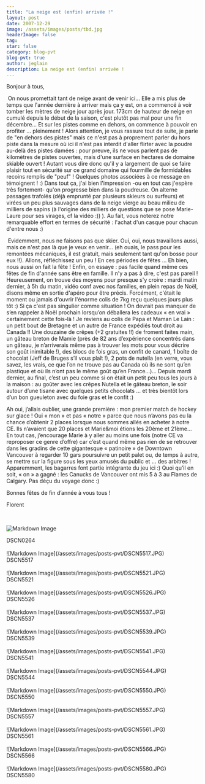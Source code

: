 ```yaml
---
title: "La neige est (enfin) arrivée !"
layout: post
date: 2007-12-29
image: /assets/images/posts/tbd.jpg
headerImage: false
tag:
star: false
category: blog-pvt
blog-pvt: true
author: jeglain
description: La neige est (enfin) arrivée !
---
```

Bonjour à tous,

 On nous promettait tant de neige avant de venir ici... Elle a mis plus
de temps que l'année dernière à arriver mais ça y est, on a
commencé à voir tomber les mètres de neige jour après jour. 173cm de
hauteur de neige en cumulé depuis le début de la saison, c'est plutôt
pas mal pour une fin décembre... Et sur les pistes comme en dehors, on
commence à pouvoir en profiter ... pleinement ! Alors attention, je
vous rassure tout de suite, je parle de "en dehors des pistes" mais ce
n'est pas à proprement parler du hors piste dans la mesure où ici il
n'est pas interdit d'aller flirter avec la poudre au-delà des pistes
damées : pour preuve, ils ne vous parlent pas de kilomètres de pistes
ouvertes, mais d'une surface en hectares de domaine skiable ouvert !
Autant vous dire donc qu'il y a largement de quoi se faire plaisir tout
en sécurité sur ce grand domaine qui fourmille de formidables recoins
remplis de "peuf" ! Quelques photos associées à ce message en
témoignent ! :) Dans tout ça, j'ai bien l'impression -ou en tout cas
j'espère très fortement- qu'on progresse bien dans la poudreuse. On
alterne passages trafolés (déjà emprunté par plusieurs skieurs ou
surfeurs) et virées un peu plus sauvages dans de la neige vierge au
beau milieu de milliers de sapins (à l'origine des milliers de
questions que se pose Marie-Laure pour ses virages, cf la vidéo :)) ).
Au fait, vous noterez notre remarquable effort en termes de sécurité :
l'achat d'un casque pour chacun d'entre nous :)

 Evidemment, nous ne faisons pas que skier. Oui, oui, nous travaillons
aussi, mais ce n'est pas là que je veux en venir... (eh ouais, le pass
pour les remontées mécaniques, il est gratuit, mais seulement tant
qu'on bosse pour eux !!). Allons, réfléchissez un peu ! En ces
périodes de fêtes ... Eh bien, nous aussi on fait la fête ! Enfin, on
essaye : pas facile quand même ces fêtes de fin d'année sans être en
famille. Il n'y a pas à dire, c'est pas pareil ! Heureusement, on
trouve des moyens pour presque s'y croire : mardi matin dernier, à 5h
du matin, vidéo conf avec nos familles, en plein repas de Noël, disons
même en sortie d'apéro pour être précis. Forcément, c'était le
moment ou jamais d'ouvrir l'énorme colis de 7kg reçu quelques jours
plus tôt :) Si ça c'est pas singulier comme situation ! On devrait
pas manquer de s’en rappeler à Noël prochain lorsqu’on déballera
les cadeaux « en vrai » certainement cette fois-là ! Je reviens au
colis de Papa et Maman Le Lain : un petit bout de Bretagne et un autre
de France expédiés tout droit au Canada !! Une douzaine de crêpes
(+2 gratuites !!) de froment faites main, un gâteau breton de Mamie
(près de 82 ans d’expérience concentrés dans un gâteau, je
n’arriverais même pas à trouver les mots pour vous décrire son
goût inimitable !), des blocs de fois gras, un confit de canard, 1
boîte de chocolat (Jeff de Bruges s’il vous plaît !), 2 pots de
nutella (en verre, vous savez, les vrais, ce que l’on ne trouve pas au
Canada où ils ne sont qu’en plastique et où ils n’ont pas le même
goût qu’en France…)… Depuis mardi dernier, au final, c’est un
peu comme si on était un petit peu tous les jours à la maison : au
goûter avec les crêpes Nutella et le gâteau breton, le soir autour
d’une tisane avec quelques petits chocolats … et très bientôt lors
d’un bon gueuleton avec du foie gras et le confit :)

Ah oui, j’allais oublier, une grande première : mon premier match de
hockey sur glace ! Oui « mon » et pas « notre » parce que nous
n’avons pas eu la chance d’obtenir 2 places lorsque nous sommes
allés en acheter à notre CE. Ils n’avaient que 20 places et
Marie&moi étions les 20ème et 21ème… En tout cas, j’encourage
Marie à y aller au moins une fois (notre CE va reproposer ce genre
d’offre) car c’est quand même pas rien de se retrouver dans les
gradins de cette gigantesque « patinoire » de Downtown Vancouver à
regarder 10 gars poursuivre un petit palet ou, de temps à autre, se
mettre sur la figure sous les yeux amusés du public et … des
arbitres ! Apparemment, les bagarres font partie intégrante du jeu
ici :) Quoi qu’il en soit, « on » a gagné : les Canucks de
Vancouver ont mis 5 à 3 au Flames de Calgary. Pas déçu du voyage
donc :)

Bonnes fêtes de fin d’année à vous tous ! 

Florent

 

![Markdown Image](/assets/images/posts-pvt/DSCN0264.JPG)
<figcaption class="caption">DSCN0264</figcaption>
<br>
![Markdown Image](/assets/images/posts-pvt/DSCN5517.JPG)
<figcaption class="caption">DSCN5517</figcaption>
<br>
![Markdown Image](/assets/images/posts-pvt/DSCN5521.JPG)
<figcaption class="caption">DSCN5521</figcaption>
<br>
![Markdown Image](/assets/images/posts-pvt/DSCN5526.JPG)
<figcaption class="caption">DSCN5526</figcaption>
<br>
![Markdown Image](/assets/images/posts-pvt/DSCN5537.JPG)
<figcaption class="caption">DSCN5537</figcaption>
<br>
![Markdown Image](/assets/images/posts-pvt/DSCN5539.JPG)
<figcaption class="caption">DSCN5539</figcaption>
<br>
![Markdown Image](/assets/images/posts-pvt/DSCN5541.JPG)
<figcaption class="caption">DSCN5541</figcaption>
<br>
![Markdown Image](/assets/images/posts-pvt/DSCN5544.JPG)
<figcaption class="caption">DSCN5544</figcaption>
<br>
![Markdown Image](/assets/images/posts-pvt/DSCN5550.JPG)
<figcaption class="caption">DSCN5550</figcaption>
<br>
![Markdown Image](/assets/images/posts-pvt/DSCN5557.JPG)
<figcaption class="caption">DSCN5557</figcaption>
<br>
![Markdown Image](/assets/images/posts-pvt/DSCN5561.JPG)
<figcaption class="caption">DSCN5561</figcaption>
<br>
![Markdown Image](/assets/images/posts-pvt/DSCN5566.JPG)
<figcaption class="caption">DSCN5566</figcaption>
<br>
![Markdown Image](/assets/images/posts-pvt/DSCN5580.JPG)
<figcaption class="caption">DSCN5580</figcaption>
<br>
